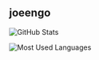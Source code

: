 ## joeengo

![GitHub Stats](https://github-readme-stats.vercel.app/api?username=joeengo&theme=dark&hide=prs,issues&show_icons=true)

![Most Used Languages](https://github-readme-stats.vercel.app/api/top-langs?username=joeengo&theme=dark&layout=compact)
